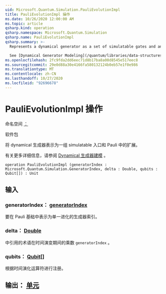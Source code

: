 ```yaml
---
uid: Microsoft.Quantum.Simulation.PauliEvolutionImpl
title: PauliEvolutionImpl 操作
ms.date: 10/26/2020 12:00:00 AM
ms.topic: article
qsharp.kind: operation
qsharp.namespace: Microsoft.Quantum.Simulation
qsharp.name: PauliEvolutionImpl
qsharp.summary: >-
  Represents a dynamical generator as a set of simulatable gates and an expansion in the Pauli basis.

  See [Dynamical Generator Modeling](/quantum/libraries/data-structures#dynamical-generator-modeling) for more details.
ms.openlocfilehash: 2fc9fda2dd6eec71d8b17ba8a00d8545e517eec8
ms.sourcegitcommit: 29e0d88a30e4166fa580132124b0eb57e1f0e986
ms.translationtype: MT
ms.contentlocale: zh-CN
ms.lasthandoff: 10/27/2020
ms.locfileid: "92696678"
---
```

# <a name="paulievolutionimpl-operation"></a>PauliEvolutionImpl 操作

命名空间 [：](xref:Microsoft.Quantum.Simulation)

软件包 [](https://nuget.org/packages/)


将 dynamical 生成器表示为一组 simulatable 入口和 Pauli 中的扩展。

有关更多详细信息，请参阅 [Dynamical 生成器建模](/quantum/libraries/data-structures#dynamical-generator-modeling) 。

```qsharp
operation PauliEvolutionImpl (generatorIndex : Microsoft.Quantum.Simulation.GeneratorIndex, delta : Double, qubits : Qubit[]) : Unit
```


## <a name="input"></a>输入

### <a name="generatorindex--generatorindex"></a>generatorIndex： [generatorIndex](xref:Microsoft.Quantum.Simulation.GeneratorIndex)

要在 Pauli 基础中表示为单一进化的生成器索引。


### <a name="delta--double"></a>delta： [Double](xref:microsoft.quantum.lang-ref.double)

中引用的术语在时间演变期间的乘数 `generatorIndex` 。


### <a name="qubits--qubit"></a>qubits： [Qubit](xref:microsoft.quantum.lang-ref.qubit)[]

根据时间演化运算符进行注册。



## <a name="output--unit"></a>输出： [单元](xref:microsoft.quantum.lang-ref.unit)

